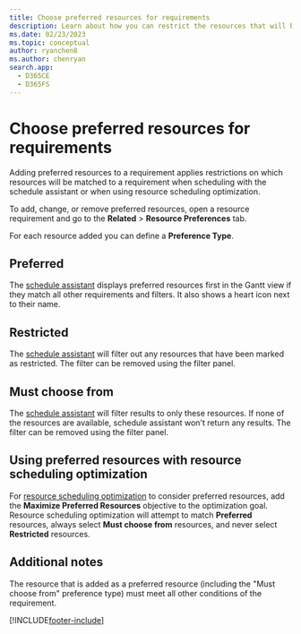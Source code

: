 ```yaml
---
title: Choose preferred resources for requirements
description: Learn about how you can restrict the resources that will be matched to a requirement in Dynamics 365 Field Service.
ms.date: 02/23/2023
ms.topic: conceptual
author: ryanchen8
ms.author: chenryan
search.app: 
  - D365CE
  - D365FS
---
```


# Choose preferred resources for requirements

Adding preferred resources to a requirement applies restrictions on which resources will be matched to a requirement when scheduling with the schedule assistant or when using resource scheduling optimization.

To add, change, or remove preferred resources, open a resource requirement and go to the **Related** > **Resource Preferences** tab.

For each resource added you can define a **Preference Type**.

## Preferred

The [schedule assistant](schedule-assistant.md) displays preferred resources first in the Gantt view if they match all other requirements and filters. It also shows a heart icon next to their name.

## Restricted

The [schedule assistant](schedule-assistant.md) will filter out any resources that have been marked as restricted. The filter can be removed using the filter panel.

## Must choose from

The [schedule assistant](schedule-assistant.md) will filter results to only these resources. If none of the resources are available, schedule assistant won't return any results. The filter can be removed using the filter panel.

## Using preferred resources with resource scheduling optimization

For [resource scheduling optimization](./rso-overview.md) to consider preferred resources, add the **Maximize Preferred Resources** objective to the optimization goal. Resource scheduling optimization will attempt to match **Preferred** resources, always select **Must choose from** resources, and never select **Restricted** resources.

## Additional notes

The resource that is added as a preferred resource (including the "Must choose from" preference type) must meet all other conditions of the requirement.

[!INCLUDE[footer-include](../includes/footer-banner.md)]
